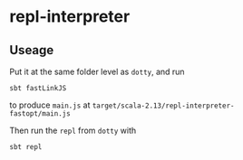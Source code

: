 # repl-interpreter
## Useage

Put it at the same folder level as `dotty`, and run

`sbt fastLinkJS`

to produce `main.js` at `target/scala-2.13/repl-interpreter-fastopt/main.js`

Then run the `repl` from `dotty` with

`sbt repl`
